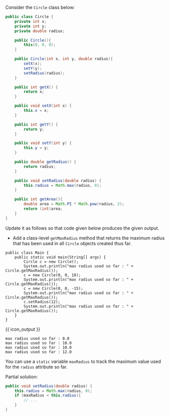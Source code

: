 <panel type="dark" header="###  <small><small>{{ icon_important }} [Key Exercise] add getMaxRadius to the `Circle` class</small></small>" expanded >
<question>

Consider the `Circle` class below:
```java
public class Circle {
    private int x;
    private int y;
    private double radius;

    public Circle(){
        this(0, 0, 0);
    }

    public Circle(int x, int y, double radius){
        setX(x);
        setY(y);
        setRadius(radius);
    }

    public int getX() {
        return x;
    }

    public void setX(int x) {
        this.x = x;
    }

    public int getY() {
        return y;
    }

    public void setY(int y) {
        this.y = y;
    }

    public double getRadius() {
        return radius;
    }

    public void setRadius(double radius) {
        this.radius = Math.max(radius, 0);
    }

    public int getArea(){
        double area = Math.PI * Math.pow(radius, 2);
        return (int)area;
    }
}
```
Update it as follows so that code given below produces the given output.
* Add a class-level `getMaxRadius` method that returns the maximum radius that has been used in all `Circle` objects created thus far.

```java{.no-line-numbers}
public class Main {
    public static void main(String[] args) {
        Circle c = new Circle();
        System.out.println("max radius used so far : " + Circle.getMaxRadius());
        c = new Circle(0, 0, 10);
        System.out.println("max radius used so far : " + Circle.getMaxRadius());
        c = new Circle(0, 0, -15);
        System.out.println("max radius used so far : " + Circle.getMaxRadius());
        c.setRadius(12);
        System.out.println("max radius used so far : " + Circle.getMaxRadius());
    }
}
```
{{ icon_output }}
```
max radius used so far : 0.0
max radius used so far : 10.0
max radius used so far : 10.0
max radius used so far : 12.0
```

<div slot="hint">

You can use a `static` variable `maxRadius` to track the maximum value used for the `radius` attribute so far.

Partial solution:
```java
public void setRadius(double radius) {
    this.radius = Math.max(radius, 0);
    if (maxRadius < this.radius){
        // ...
    }
}
```

</div>
</question>
</panel>
